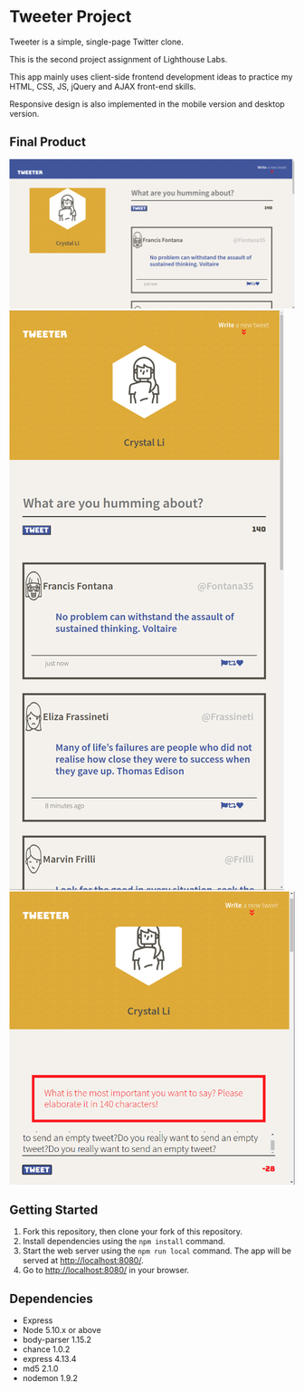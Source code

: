 # Tweeter Project

Tweeter is a simple, single-page Twitter clone.

This is the second project assignment of Lighthouse Labs.

This app mainly uses client-side frontend development ideas to practice my HTML, CSS, JS, jQuery and AJAX front-end skills.

Responsive design is also implemented in the mobile version and desktop version.

## Final Product
!["desktop version"](https://github.com/smile2682/tweeter/blob/master/docs/desktop.png)
!["mobile version"](https://github.com/smile2682/tweeter/blob/master/docs/mobile.png)
!["error messege"](https://github.com/smile2682/tweeter/blob/master/docs/errorMessege.png)

## Getting Started

1. Fork this repository, then clone your fork of this repository.
2. Install dependencies using the `npm install` command.
3. Start the web server using the `npm run local` command. The app will be served at <http://localhost:8080/>.
4. Go to <http://localhost:8080/> in your browser.

## Dependencies

- Express
- Node 5.10.x or above
- body-parser 1.15.2
- chance 1.0.2
- express 4.13.4
- md5 2.1.0
- nodemon 1.9.2